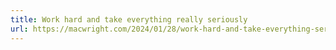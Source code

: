 ```yaml
---
title: Work hard and take everything really seriously
url: https://macwright.com/2024/01/28/work-hard-and-take-everything-seriously
---
```


